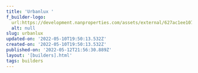 ```yaml
---
title: 'Urbanlux '
f_builder-logo:
  url:https://development.nanproperties.com/assets/external/627ac1ee107fed4ff09a67ac_urbanlux20logo20jpeg.jpg
  alt: null
slug: urbanlux
updated-on: '2022-05-10T19:50:13.532Z'
created-on: '2022-05-10T19:50:13.532Z'
published-on: '2022-05-12T21:56:30.889Z'
layout: '[builders].html'
tags: builders
---
```



